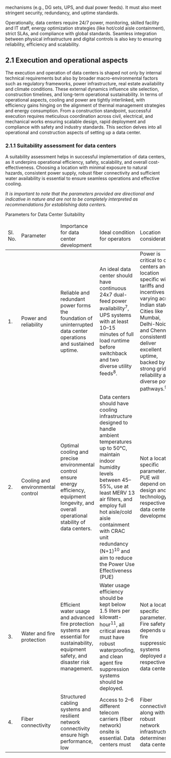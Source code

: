 mechanisms (e.g., DG sets, UPS, and dual power feeds). It must also meet stringent security, redundancy, and uptime standards.

Operationally, data centers require 24/7 power, monitoring, skilled facility and IT staff, energy optimization strategies (like hot/cold aisle containment), strict SLAs, and compliance with global standards. Seamless integration between physical infrastructure and digital controls is also key to ensuring reliability, efficiency and scalability.

## 2.1 Execution and operational aspects

The execution and operation of data centers is shaped not only by internal technical requirements but also by broader macro-environmental factors such as regulatory frameworks, power infrastructure, real estate availability and climate conditions. These external dynamics influence site selection, construction timelines, and long-term operational sustainability. In terms of operational aspects, cooling and power are tightly interlinked, with efficiency gains hinging on the alignment of thermal management strategies and energy consumption. From a construction standpoint, successful execution requires meticulous coordination across civil, electrical, and mechanical works ensuring scalable design, rapid deployment and compliance with safety and industry standards. This section delves into all operational and construction aspects of setting up a data center.

### 2.1.1 Suitability assessment for data centers

A suitability assessment helps in successful implementation of data centers, as it underpins operational efficiency, safety, scalability, and overall cost-effectiveness. Choosing a location with minimal exposure to natural hazards, consistent power supply, robust fiber connectivity and sufficient water availability is essential to ensure seamless operations and effective cooling.

*It is important to note that the parameters provided are directional and indicative in nature and are not to be completely interpreted as recommendations for establishing data centers.*

Parameters for Data Center Suitability

<table><thead><tr><td>Sl. No.</td><td>Parameter</td><td>Importance for data center development</td><td>Ideal condition for operators</td><td>Location considerations</td></tr></thead><tbody><tr><td>1.</td><td>Power and reliability</td><td>Reliable and redundant power forms the foundation of uninterrupted data center operations and sustained uptime.</td><td>An ideal data center should have continuous 24x7 dual-feed power availability<sup>7</sup>, UPS systems with at least 10–15 minutes of full load runtime before switchback and two diverse utility feeds<sup>8</sup>.</td><td>Power is critical to data centers and location specific with tariffs and incentives varying across Indian states. Cities like Mumbai, Delhi-Noida, and Chennai consistently deliver excellent uptime, backed by strong grid reliability and diverse power pathways.<sup>9</sup></td></tr><tr><td>2.</td><td>Cooling and environmental control</td><td>Optimal cooling and precise environmental control ensure energy efficiency, equipment longevity, and overall operational stability of data centers.</td><td>Data centers should have cooling infrastructure designed to handle ambient temperatures up to 50°C, maintain indoor humidity levels between 45–55%, use at least MERV 13 air filters, and employ full hot aisle/cold aisle containment with CRAC unit redundancy (N+1)<sup>10</sup> and aim to reduce the Power Use Effectiveness (PUE)</td><td>Not a location specific parameter. PUE will depend on the design and technology for respective data center developments.</td></tr><tr><td>3.</td><td>Water and fire protection</td><td>Efficient water usage and advanced fire protection systems are essential for sustainability, equipment safety, and disaster risk management.</td><td>Water usage efficiency should be kept below 1.5 liters per kilowatt-hour<sup>11</sup>, all critical areas must have robust waterproofing, and clean agent fire suppression systems should be deployed.</td><td>Not a location specific parameter. Fire safety depends upon fire suppression systems deployed at respective data centers.</td></tr><tr><td>4.</td><td>Fiber connectivity</td><td>Structured cabling systems and resilient network connectivity ensure high performance, low</td><td>Access to 2–6 different telecom carriers (fiber network) onsite is essential. Data centers must</td><td>Fiber connectivity, along with robust network infrastructure, determines a data center's</td></tr></tbody></table>